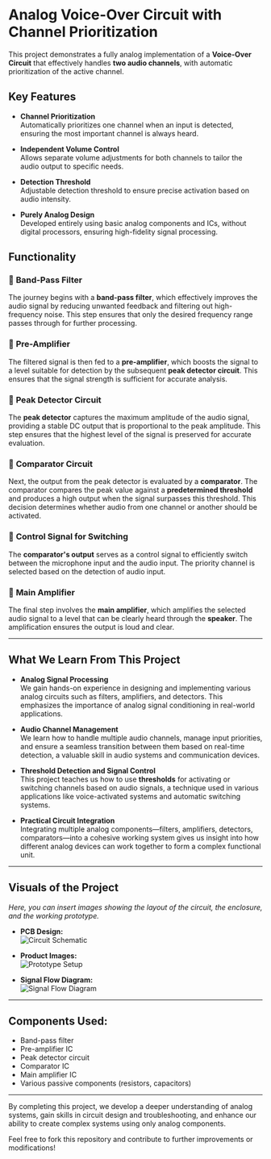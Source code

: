 # **Analog Voice-Over Circuit with Channel Prioritization**

This project demonstrates a fully analog implementation of a **Voice-Over Circuit** that effectively handles **two audio channels**, with automatic prioritization of the active channel.

## **Key Features**

- **Channel Prioritization**  
  Automatically prioritizes one channel when an input is detected, ensuring the most important channel is always heard.

- **Independent Volume Control**  
  Allows separate volume adjustments for both channels to tailor the audio output to specific needs.

- **Detection Threshold**  
  Adjustable detection threshold to ensure precise activation based on audio intensity.

- **Purely Analog Design**  
  Developed entirely using basic analog components and ICs, without digital processors, ensuring high-fidelity signal processing.

## **Functionality**

### 🔰 **Band-Pass Filter**  
The journey begins with a **band-pass filter**, which effectively improves the audio signal by reducing unwanted feedback and filtering out high-frequency noise. This step ensures that only the desired frequency range passes through for further processing.

### 🔰 **Pre-Amplifier**  
The filtered signal is then fed to a **pre-amplifier**, which boosts the signal to a level suitable for detection by the subsequent **peak detector circuit**. This ensures that the signal strength is sufficient for accurate analysis.

### 🔰 **Peak Detector Circuit**  
The **peak detector** captures the maximum amplitude of the audio signal, providing a stable DC output that is proportional to the peak amplitude. This step ensures that the highest level of the signal is preserved for accurate evaluation.

### 🔰 **Comparator Circuit**  
Next, the output from the peak detector is evaluated by a **comparator**. The comparator compares the peak value against a **predetermined threshold** and produces a high output when the signal surpasses this threshold. This decision determines whether audio from one channel or another should be activated.

### 🔰 **Control Signal for Switching**  
The **comparator's output** serves as a control signal to efficiently switch between the microphone input and the audio input. The priority channel is selected based on the detection of audio input.

### 🔰 **Main Amplifier**  
The final step involves the **main amplifier**, which amplifies the selected audio signal to a level that can be clearly heard through the **speaker**. The amplification ensures the output is loud and clear.

---

## **What We Learn From This Project**

- **Analog Signal Processing**  
  We gain hands-on experience in designing and implementing various analog circuits such as filters, amplifiers, and detectors. This emphasizes the importance of analog signal conditioning in real-world applications.

- **Audio Channel Management**  
  We learn how to handle multiple audio channels, manage input priorities, and ensure a seamless transition between them based on real-time detection, a valuable skill in audio systems and communication devices.

- **Threshold Detection and Signal Control**  
  This project teaches us how to use **thresholds** for activating or switching channels based on audio signals, a technique used in various applications like voice-activated systems and automatic switching systems.

- **Practical Circuit Integration**  
  Integrating multiple analog components—filters, amplifiers, detectors, comparators—into a cohesive working system gives us insight into how different analog devices can work together to form a complex functional unit.

---

## **Visuals of the Project**

*Here, you can insert images showing the layout of the circuit, the enclosure, and the working prototype.*

- **PCB Design:**  
  ![Circuit Schematic](https://github.com/ThilinaNirmalBandara/Analog-Voice-Over-Device/blob/e1cf411c256b8b1af5544d0714d4765a2282a1cc/pcb.jpeg)
  
- **Product Images:**  
  ![Prototype Setup](path-to-your-prototype-image.jpg)
  
- **Signal Flow Diagram:**  
  ![Signal Flow Diagram](path-to-your-flowchart-image.jpg)

---

## **Components Used:**
- Band-pass filter
- Pre-amplifier IC
- Peak detector circuit
- Comparator IC
- Main amplifier IC
- Various passive components (resistors, capacitors)

---

By completing this project, we develop a deeper understanding of analog systems, gain skills in circuit design and troubleshooting, and enhance our ability to create complex systems using only analog components.

Feel free to fork this repository and contribute to further improvements or modifications!

